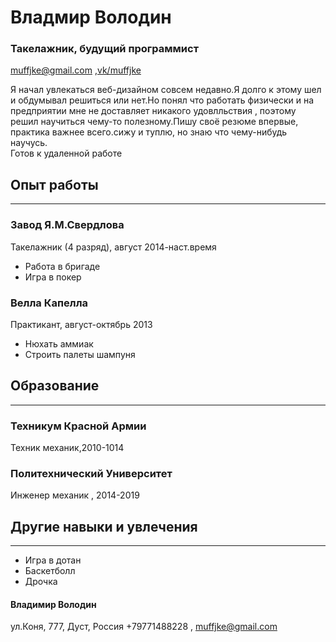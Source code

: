 <body>
<div id="header">
    <h1>Владмир Володин</h1>
    <h3>Такелажник, будущий программист</h3>
    <p>
        <a href="muffjke@gmail.com">muffjke@gmail.com</a> ,<a href="https://vk.com/muffjke">vk/muffjke</a>
    </p>
</div>
<div id="main">
<div>Я начал увлекаться веб-дизайном совсем недавно.Я долго к этому шел и обдумывал решиться или нет.Но понял что работать физически и на предприятии мне не доставляет
     никакого удовлльствия , поэтому решил научиться чему-то полезному.Пишу своё резюме впервые, практика важнее всего.сижу и туплю, но знаю что чему-нибудь научусь.<br></div>
<div>Готов к удаленной работе</div>
<h2>Опыт работы</h2>
<hr>
<h3>Завод Я.М.Свердлова</h3>
    <div>Такелажник (4 разряд), август 2014-наст.время</div>
<ul>
<li>Работа в бригаде</li>
<li>Игра в покер</li>
</ul>
<h3>Велла Капелла</h3>
<div>Практикант, август-октябрь 2013</div>
<ul>
    <li>Нюхать аммиак</li>
    <li>Строить палеты шампуня</li>
</ul>
<h2>Образование</h2>
<hr>
<h3>Техникум Красной Армии</h3> 
    <div>Техник механик,2010-1014</div>
<h3>Политехнический Университет</h3>
<div>Инженер механик , 2014-2019</div>
<h2>Другие навыки и увлечения</h2>
<hr>
<ul>
    <li>Игра в дотан</li>
    <li>Баскетболл</li>
    <li>Дрочка</li>
</ul>
</div>
<div id="footer">
<h4>Владимир Володин</h4>
<p>ул.Коня, 777, Дуст, Россия +79771488228 , <a href="muffjke@gmail.com">muffjke@gmail.com</a></p>
</div>
</body>    
</html>    
